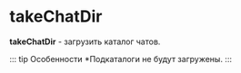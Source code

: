 # takeChatDir
**takeChatDir** - загрузить каталог чатов. 

::: tip  Особенности
*Подкаталоги не будут загружены.
:::





